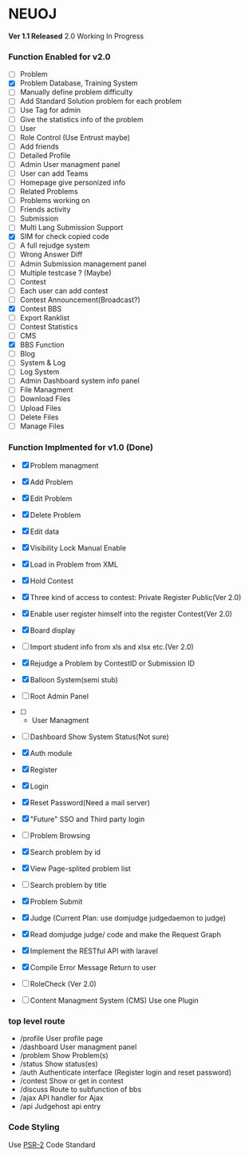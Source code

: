 NEUOJ
====
__Ver 1.1 Released__ 2.0 Working In Progress

### Function Enabled for v2.0

* [ ] Problem
 * [x] Problem Database, Training System
 * [ ] Manually define problem difficulty
 * [ ] Add Standard Solution problem for each problem
 * [ ] Use Tag for admin
 * [ ] Give the statistics info of the problem
* [ ] User
 * [ ] Role Control (Use Entrust maybe)
 * [ ] Add friends
 * [ ] Detailed Profile
 * [ ] Admin User managment panel
 * [ ] User can add Teams
 * [ ] Homepage give personized info
  * [ ] Related Problems
  * [ ] Problems working on
  * [ ] Friends activity
* [ ] Submission
 * [ ] Multi Lang Submission Support
 * [x] SIM for check copied code
 * [ ] A full rejudge system
 * [ ] Wrong Answer Diff
 * [ ] Admin Submission management panel
 * [ ] Multiple testcase ? (Maybe)
* [ ] Contest
 * [ ] Each user can add contest
 * [ ] Contest Announcement(Broadcast?)
 * [x] Contest BBS
 * [ ] Export Ranklist
 * [ ] Contest Statistics
* [ ] CMS
 * [x] BBS Function
 * [ ] Blog
* [ ] System & Log
 * [ ] Log System
 * [ ] Admin Dashboard system info panel
* [ ] File Managment
 * [ ] Download Files
 * [ ] Upload Files
 * [ ] Delete Files
 * [ ] Manage Files

### Function Implmented for v1.0 (Done)
* [x] Problem managment
 * [x] Add Problem
 * [x] Edit Problem
 * [x] Delete Problem
 * [x] Edit data
 * [x] Visibility Lock Manual Enable
 * [x] Load in Problem from XML
* [x] Hold Contest
 * [x] Three kind of access to contest: Private Register Public(Ver 2.0)
 * [x] Enable user register himself into the register Contest(Ver 2.0)
 * [x] Board display
 * [ ] Import student info from xls and xlsx etc.(Ver 2.0)
 * [x] Rejudge a Problem by ContestID or Submission ID
 * [x] Balloon System(semi stub)
* [ ] Root Admin Panel
 * [ ] + User Managment
 * [ ] Dashboard Show System Status(Not sure)
* [x] Auth module
 * [x] Register
 * [x] Login
 * [x] Reset Password(Need a mail server)
 * [x] "Future" SSO and Third party login
* [ ] Problem Browsing
 * [x] Search problem by id
 * [x] View Page-splited problem list
 * [ ] Search problem by title
* [x] Problem Submit
* [x] Judge (Current Plan: use domjudge judgedaemon to judge)
 * [x] Read domjudge judge/ code and make the Request Graph
 * [x] Implement the RESTful API with laravel
 * [x] Compile Error Message Return to user
* [ ] RoleCheck (Ver 2.0)
* [ ] Content Managment System (CMS) Use one Plugin

 

### top level route
* /profile User profile page
* /dashboard User managment panel
* /problem Show Problem(s)
* /status Show status(es)
* /auth Authenticate interface (Register login and reset password)
* /contest Show or get in contest
* /discuss Route to subfunction of bbs
* /ajax API handler for Ajax
* /api Judgehost api entry

### Code Styling

Use [PSR-2](http://www.php-fig.org/psr/psr-2/) Code Standard
